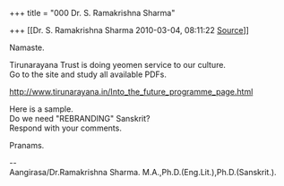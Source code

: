 +++
title = "000 Dr. S. Ramakrishna Sharma"

+++
[[Dr. S. Ramakrishna Sharma	2010-03-04, 08:11:22 [Source](https://groups.google.com/g/bvparishat/c/emkAMht1ous)]]



Namaste.  
  
Tirunarayana Trust is doing yeomen service to our culture.  
Go to the site and study all available PDFs.  
  
<http://www.tirunarayana.in/Into_the_future_programme_page.html>  
  
Here is a sample.  
Do we need "REBRANDING" Sanskrit?  
Respond with your comments.  
  
Pranams.  
  
--  
Aangirasa/Dr.Ramakrishna Sharma. M.A.,Ph.D.(Eng.Lit.),Ph.D.(Sanskrit.).  

